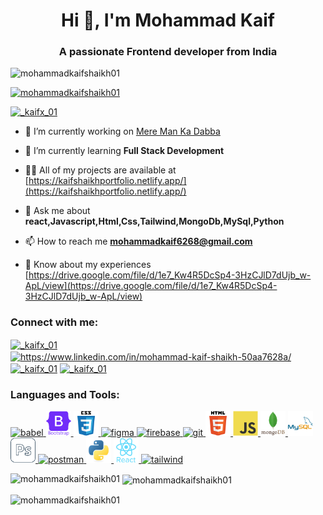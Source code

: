 <h1 align="center">Hi 👋, I'm Mohammad Kaif</h1>
<h3 align="center">A passionate Frontend developer from India</h3>

<p align="left"> <img src="https://komarev.com/ghpvc/?username=mohammadkaifshaikh01&label=Profile%20views&color=0e75b6&style=flat" alt="mohammadkaifshaikh01" /> </p>

<p align="left"> <a href="https://github.com/ryo-ma/github-profile-trophy"><img src="https://github-profile-trophy.vercel.app/?username=mohammadkaifshaikh01" alt="mohammadkaifshaikh01" /></a> </p>

<p align="left"> <a href="https://twitter.com/_kaifx_01" target="blank"><img src="https://img.shields.io/twitter/follow/_kaifx_01?logo=twitter&style=for-the-badge" alt="_kaifx_01" /></a> </p>

- 🔭 I’m currently working on [Mere Man Ka Dabba](https://github.com/Sumitsahani/Mere-Mann-Ka-Dabba)

- 🌱 I’m currently learning **Full Stack Development**

- 👨‍💻 All of my projects are available at [https://kaifshaikhportfolio.netlify.app/](https://kaifshaikhportfolio.netlify.app/)

- 💬 Ask me about **react,Javascript,Html,Css,Tailwind,MongoDb,MySql,Python**

- 📫 How to reach me **mohammadkaif6268@gmail.com**

- 📄 Know about my experiences [https://drive.google.com/file/d/1e7_Kw4R5DcSp4-3HzCJlD7dUjb_w-ApL/view](https://drive.google.com/file/d/1e7_Kw4R5DcSp4-3HzCJlD7dUjb_w-ApL/view)

<h3 align="left">Connect with me:</h3>
<p align="left">
<a href="https://twitter.com/_kaifx_01" target="blank"><img align="center" src="https://raw.githubusercontent.com/rahuldkjain/github-profile-readme-generator/master/src/images/icons/Social/twitter.svg" alt="_kaifx_01" height="30" width="40" /></a>
<a href="https://linkedin.com/in/https://www.linkedin.com/in/mohammad-kaif-shaikh-50aa7628a/" target="blank"><img align="center" src="https://raw.githubusercontent.com/rahuldkjain/github-profile-readme-generator/master/src/images/icons/Social/linked-in-alt.svg" alt="https://www.linkedin.com/in/mohammad-kaif-shaikh-50aa7628a/" height="30" width="40" /></a>
<a href="https://instagram.com/_kaifx_01" target="blank"><img align="center" src="https://raw.githubusercontent.com/rahuldkjain/github-profile-readme-generator/master/src/images/icons/Social/instagram.svg" alt="_kaifx_01" height="30" width="40" /></a>
<a href="https://www.youtube.com/c/_kaifx_01" target="blank"><img align="center" src="https://raw.githubusercontent.com/rahuldkjain/github-profile-readme-generator/master/src/images/icons/Social/youtube.svg" alt="_kaifx_01" height="30" width="40" /></a>
</p>

<h3 align="left">Languages and Tools:</h3>
<p align="left"> <a href="https://babeljs.io/" target="_blank" rel="noreferrer"> <img src="https://www.vectorlogo.zone/logos/babeljs/babeljs-icon.svg" alt="babel" width="40" height="40"/> </a> <a href="https://getbootstrap.com" target="_blank" rel="noreferrer"> <img src="https://raw.githubusercontent.com/devicons/devicon/master/icons/bootstrap/bootstrap-plain-wordmark.svg" alt="bootstrap" width="40" height="40"/> </a> <a href="https://www.w3schools.com/css/" target="_blank" rel="noreferrer"> <img src="https://raw.githubusercontent.com/devicons/devicon/master/icons/css3/css3-original-wordmark.svg" alt="css3" width="40" height="40"/> </a> <a href="https://www.figma.com/" target="_blank" rel="noreferrer"> <img src="https://www.vectorlogo.zone/logos/figma/figma-icon.svg" alt="figma" width="40" height="40"/> </a> <a href="https://firebase.google.com/" target="_blank" rel="noreferrer"> <img src="https://www.vectorlogo.zone/logos/firebase/firebase-icon.svg" alt="firebase" width="40" height="40"/> </a> <a href="https://git-scm.com/" target="_blank" rel="noreferrer"> <img src="https://www.vectorlogo.zone/logos/git-scm/git-scm-icon.svg" alt="git" width="40" height="40"/> </a> <a href="https://www.w3.org/html/" target="_blank" rel="noreferrer"> <img src="https://raw.githubusercontent.com/devicons/devicon/master/icons/html5/html5-original-wordmark.svg" alt="html5" width="40" height="40"/> </a> <a href="https://developer.mozilla.org/en-US/docs/Web/JavaScript" target="_blank" rel="noreferrer"> <img src="https://raw.githubusercontent.com/devicons/devicon/master/icons/javascript/javascript-original.svg" alt="javascript" width="40" height="40"/> </a> <a href="https://www.mongodb.com/" target="_blank" rel="noreferrer"> <img src="https://raw.githubusercontent.com/devicons/devicon/master/icons/mongodb/mongodb-original-wordmark.svg" alt="mongodb" width="40" height="40"/> </a> <a href="https://www.mysql.com/" target="_blank" rel="noreferrer"> <img src="https://raw.githubusercontent.com/devicons/devicon/master/icons/mysql/mysql-original-wordmark.svg" alt="mysql" width="40" height="40"/> </a> <a href="https://www.photoshop.com/en" target="_blank" rel="noreferrer"> <img src="https://raw.githubusercontent.com/devicons/devicon/master/icons/photoshop/photoshop-line.svg" alt="photoshop" width="40" height="40"/> </a> <a href="https://postman.com" target="_blank" rel="noreferrer"> <img src="https://www.vectorlogo.zone/logos/getpostman/getpostman-icon.svg" alt="postman" width="40" height="40"/> </a> <a href="https://www.python.org" target="_blank" rel="noreferrer"> <img src="https://raw.githubusercontent.com/devicons/devicon/master/icons/python/python-original.svg" alt="python" width="40" height="40"/> </a> <a href="https://reactjs.org/" target="_blank" rel="noreferrer"> <img src="https://raw.githubusercontent.com/devicons/devicon/master/icons/react/react-original-wordmark.svg" alt="react" width="40" height="40"/> </a> <a href="https://tailwindcss.com/" target="_blank" rel="noreferrer"> <img src="https://www.vectorlogo.zone/logos/tailwindcss/tailwindcss-icon.svg" alt="tailwind" width="40" height="40"/> </a> </p>

<p><img align="left" src="https://github-readme-stats.vercel.app/api/top-langs?username=mohammadkaifshaikh01&show_icons=true&locale=en&layout=compact" alt="mohammadkaifshaikh01" /></p>

<p>&nbsp;<img align="center" src="https://github-readme-stats.vercel.app/api?username=mohammadkaifshaikh01&show_icons=true&locale=en" alt="mohammadkaifshaikh01" /></p>

<p><img align="center" src="https://github-readme-streak-stats.herokuapp.com/?user=mohammadkaifshaikh01&" alt="mohammadkaifshaikh01" /></p>
